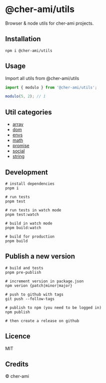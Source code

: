 # @cher-ami/utils

Browser & node utils for cher-ami projects.

## Installation

```shell
npm i @cher-ami/utils
```

## Usage

Import all utils from @cher-ami/utils
```js
import { modulo } from '@cher-ami/utils';

modulo(5, 2); // 1
```

## Util categories

- [array](src/array)
- [dom](src/dom)
- [envs](src/envs)
- [math](src/math)
- [promise](src/promise)
- [social](src/social)
- [string](src/string)


## Development

```shell
# install dependencies
pnpm i

# run tests
pnpm test

# run tests in watch mode
pnpm test:watch

# build in watch mode
pnpm build:watch

# build for production
pnpm build
```

## Publish a new version

```shell
# build and tests
pnpm pre-publish

# increment version in package.json
npm verion {patch|minor|major}

# push to github with tags
git push --follow-tags

# publish to npm (you need to be logged in)
npm publish

# then create a release on github
```

## Licence

MIT

## Credits

© cher-ami
